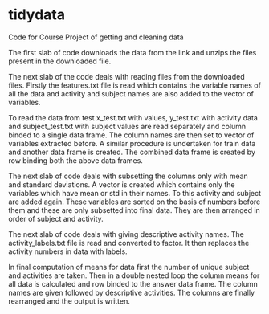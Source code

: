 # tidydata
Code for Course Project of getting and cleaning data

The first slab of code downloads the data from the link and unzips the files present in the downloaded file.

The next slab of the code deals with reading files from the downloaded files. Firstly the features.txt file is read which contains the variable names of all the data and activity and subject names are also added to the vector of variables.

To read the data from test x_test.txt with values,  y_test.txt with activity data and subject_test.txt with subject values are read separately and column binded to a single data frame. The column names are then set to vector of variables extracted before. A similar procedure is undertaken for train data and another data frame is created. The combined data frame is created by row binding both the above data frames.

The next slab of code deals with subsetting the columns only with mean and standard deviations. A vector is created which contains only the variables which have mean or std in their names. To this activity and subject are added again. These variables are sorted on the basis of numbers before them and these are only subsetted into final data. They are then arranged in order of subject and activity.

The next slab of code deals with giving descriptive activity names. The activity_labels.txt file is read and converted to factor. It then replaces the activity numbers in data with labels.

In final computation of means for data first the number of unique subject and activities are taken. Then in a double nested loop the column means for all data is calculated and row binded to the answer data frame. The column names are given followed by descriptive activities. The columns are finally rearranged and the output is written.




